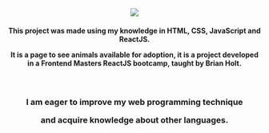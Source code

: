 <h2 align="center">
   <img src="https://readme-typing-svg.herokuapp.com/?font=Fira+Code&weight=600&size=32&duration=4999&pause=1000&color=F7CD82&background=FFFFFF00&width=500&lines=Adopt+a+pet+on+Adopt+me!" />
</h2>

<h4 align="center">

This project was made using my knowledge in HTML, CSS, JavaScript and ReactJS.

It is a page to see animals available for adoption, it is a project developed in a Frontend Masters ReactJS bootcamp, taught by Brian Holt.

</h4>

<br />

<h3 align="center">

I am eager to improve my web programming technique

and acquire knowledge about other languages.

</h3>
